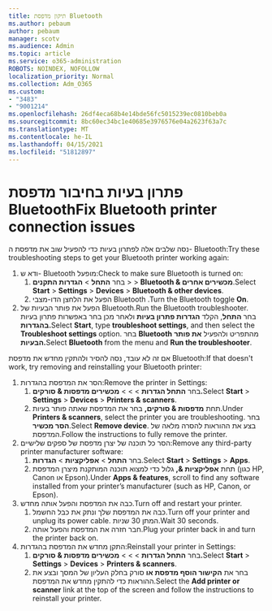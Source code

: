 ```yaml
---
title: תיקון מדפסת Bluetooth
ms.author: pebaum
author: pebaum
manager: scotv
ms.audience: Admin
ms.topic: article
ms.service: o365-administration
ROBOTS: NOINDEX, NOFOLLOW
localization_priority: Normal
ms.collection: Adm_O365
ms.custom:
- "3483"
- "9001214"
ms.openlocfilehash: 26df4eca68b4e14bde56fc5015239ec0810beb0a
ms.sourcegitcommit: 8bc60ec34bc1e40685e3976576e04a2623f63a7c
ms.translationtype: MT
ms.contentlocale: he-IL
ms.lasthandoff: 04/15/2021
ms.locfileid: "51812897"
---
```

# <a name="fix-bluetooth-printer-connection-issues"></a><span data-ttu-id="9348f-102">פתרון בעיות בחיבור מדפסת Bluetooth</span><span class="sxs-lookup"><span data-stu-id="9348f-102">Fix Bluetooth printer connection issues</span></span>

<span data-ttu-id="9348f-103">נסה שלבים אלה לפתרון בעיות כדי להפעיל שוב את מדפסת ה- Bluetooth:</span><span class="sxs-lookup"><span data-stu-id="9348f-103">Try these troubleshooting steps to get your Bluetooth printer working again:</span></span>


1. <span data-ttu-id="9348f-104">ודא ש- Bluetooth מופעל:</span><span class="sxs-lookup"><span data-stu-id="9348f-104">Check to make sure Bluetooth is turned on:</span></span>
    1. <span data-ttu-id="9348f-105">בחר **התחל**  >  **הגדרות התקנים**  >    >  **Bluetooth & מכשירים אחרים**.</span><span class="sxs-lookup"><span data-stu-id="9348f-105">Select **Start** > **Settings** > **Devices** > **Bluetooth & other devices**.</span></span>
    2. <span data-ttu-id="9348f-106">הפעל את הלחצן הדו-מצבי Bluetooth .</span><span class="sxs-lookup"><span data-stu-id="9348f-106">Turn the Bluetooth toggle **On**.</span></span>
2. <span data-ttu-id="9348f-107">הפעל את פותר הבעיות של Bluetooth.</span><span class="sxs-lookup"><span data-stu-id="9348f-107">Run the Bluetooth troubleshooter.</span></span> <br>
    <span data-ttu-id="9348f-108">בחר **התחל**, הקלד **הגדרות פתרון בעיות** ולאחר מכן בחר באפשרות פתרון בעיות **בהגדרות.**</span><span class="sxs-lookup"><span data-stu-id="9348f-108">Select **Start**, type **troubleshoot settings**, and then select the **Troubleshoot settings** option.</span></span> <span data-ttu-id="9348f-109">בחר **Bluetooth** מהתפריט ולהפעיל **את פותר הבעיות.**</span><span class="sxs-lookup"><span data-stu-id="9348f-109">Select **Bluetooth** from the menu and **Run the troubleshooter**.</span></span>

<span data-ttu-id="9348f-110">אם זה לא עובד, נסה להסיר ולהתקין מחדש את מדפסת Bluetooth:</span><span class="sxs-lookup"><span data-stu-id="9348f-110">If that doesn't work, try removing and reinstalling your Bluetooth printer:</span></span>

1. <span data-ttu-id="9348f-111">הסר את המדפסת בהגדרות:</span><span class="sxs-lookup"><span data-stu-id="9348f-111">Remove the printer in Settings:</span></span>
    1. <span data-ttu-id="9348f-112">בחר **התחל הגדרות**  >    >    >  **מכשירים מדפסות & סורקים.**</span><span class="sxs-lookup"><span data-stu-id="9348f-112">Select **Start** > **Settings** > **Devices** > **Printers & scanners**.</span></span>
    2. <span data-ttu-id="9348f-113">תחת **מדפסות & סורקים,** בחר את המדפסת שאתה פותר בעיות.</span><span class="sxs-lookup"><span data-stu-id="9348f-113">Under **Printers & scanners**, select the printer you are troubleshooting.</span></span> <span data-ttu-id="9348f-114">בחר **הסר מכשיר**.</span><span class="sxs-lookup"><span data-stu-id="9348f-114">Select **Remove device**.</span></span> <span data-ttu-id="9348f-115">בצע את ההוראות להסרה מלאה של המדפסת.</span><span class="sxs-lookup"><span data-stu-id="9348f-115">Follow the instructions to fully remove the printer.</span></span>
2. <span data-ttu-id="9348f-116">הסר כל תוכנה של יצרן מדפסת של ספקים שלישיים:</span><span class="sxs-lookup"><span data-stu-id="9348f-116">Remove any third-party printer manufacturer software:</span></span>
    1. <span data-ttu-id="9348f-117">בחר **התחל**  >  **אפליקציות**  >  **הגדרות**.</span><span class="sxs-lookup"><span data-stu-id="9348f-117">Select **Start** > **Settings** > **Apps**.</span></span>
    2. <span data-ttu-id="9348f-118">תחת **אפליקציות &,** גלול כדי למצוא תוכנה המותקנת מיצרן המדפסת (כגון HP, Canon או Epson).</span><span class="sxs-lookup"><span data-stu-id="9348f-118">Under **Apps & features**, scroll to find any software installed from your printer’s manufacturer (such as HP, Canon, or Epson).</span></span>
3. <span data-ttu-id="9348f-119">כבה את המדפסת והפעל אותה מחדש.</span><span class="sxs-lookup"><span data-stu-id="9348f-119">Turn off and restart your printer.</span></span>
   1. <span data-ttu-id="9348f-120">כבה את המדפסת שלך ונתק את כבל החשמל.</span><span class="sxs-lookup"><span data-stu-id="9348f-120">Turn off your printer and unplug its power cable.</span></span> <span data-ttu-id="9348f-121">המתן 30 שניות.</span><span class="sxs-lookup"><span data-stu-id="9348f-121">Wait 30 seconds.</span></span> 
   2. <span data-ttu-id="9348f-122">חבר חזרה את המדפסת והפעל אותה.</span><span class="sxs-lookup"><span data-stu-id="9348f-122">Plug your printer back in and turn the printer back on.</span></span>
4. <span data-ttu-id="9348f-123">התקן מחדש את המדפסת בהגדרות:</span><span class="sxs-lookup"><span data-stu-id="9348f-123">Reinstall your printer in Settings:</span></span>
    1. <span data-ttu-id="9348f-124">בחר **התחל הגדרות**  >    >    >  **מכשירים מדפסות & סורקים.**</span><span class="sxs-lookup"><span data-stu-id="9348f-124">Select **Start** > **Settings** > **Devices** > **Printers & scanners**.</span></span>
    2. <span data-ttu-id="9348f-125">בחר את **הקישור הוסף מדפסת או** סורק בחלק העליון של המסך ובצע את ההוראות כדי להתקין מחדש את המדפסת.</span><span class="sxs-lookup"><span data-stu-id="9348f-125">Select the **Add printer or scanner** link at the top of the screen and follow the instructions to reinstall your printer.</span></span>
